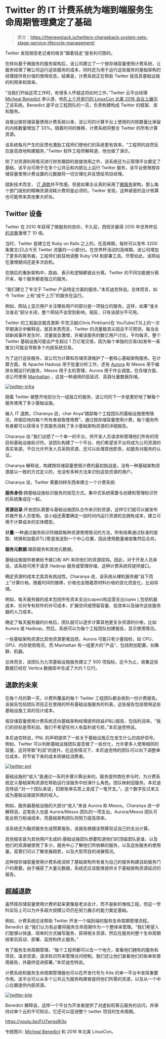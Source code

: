 # Twitter 的 IT 计费系统为端到端服务生命周期管理奠定了基础

> 原文：<https://thenewstack.io/twitters-chargeback-system-sets-stage-service-lifecycle-management/>

Twitter 发现相信老记者的格言“跟着钱走”是有利可图的。

在转向基于微服务的服务架构后，该公司建立了一个按存储容量使用计费系统，让服务经理了解公司运行这些服务的成本，同时还为用于运行这些服务的基础架构的经理提供有价值的使用信息。结果是，计费系统正在帮助 Twitter 提高其基础设施的利用率和效率。

“当我们开始这项工作时，有很多人怀疑这将如何工作，”Twitter 云平台经理 [Micheal Benedict](https://twitter.com/micheal) 承认道，他[在上个月举行的 LinuxCon 北美 2016 会议上展示了](https://speakerdeck.com/vinucharanya/improving-efficiency-of-twitter-infrastructure-using-chargeback)该系统。Benedict 是平台工程团队的一员，负责构建构成 Twitter 的框架、库和服务。

自推出按存储容量使用计费系统以来，该公司的计算平台上使用的内核数量比保留的内核数量增加了 33%。随着时间的推移，计费系统将整合 Twitter 的所有计算资源。

该系统每月产生的反馈也激励工程师们使他们的系统更有效率。“工程师的自然反应是高效地构建服务，”Twitter 软件工程师解释道，他也做了演示。

除了对资源利用情况进行财务跟踪的直接效用之外，该系统还为云管理平台奠定了基础，该平台可用于在多个公共云和内部云上运行 Twitter 服务，该平台使用按存储容量使用计费设置的元数据将一切合理化并反馈给项目经理。

就新技术而言， [IT 退款](https://en.wikipedia.org/wiki/IT_chargeback_and_showback)并不性感。但是如果企业真的采用了[微服务](/category/microservices/)架构，那么每个部门级别的精确资源消耗计费将是必须的。Twitter 发现，这种紧密的会计核算也可能带来其他重大好处。

## Twitter 设备

Twitter 在 2010 年获得了微服务的信仰，不久前，西班牙赢得 2010 年世界杯后[的流量](https://blog.twitter.com/2010/another-big-record-part-deux)激增了 10 倍。

当时，Twitter 是建立在 Ruby on Rails 之上的，在高峰期，每秒可以发布 3200 条推文(只占今天 Twitter 流量的一小部分)。在世界杯活动的高峰期，该公司增加了更多的服务器，工程师们疯狂地调整 Ruby VM 和部署工具。尽管如此，该网站在激增期间还是多次宕机。

在随后的重新架构中，路由、表示和逻辑都彼此分离。Twitter 的不同功能被分离开来，每个服务都是独立的服务。

“我们建立了专注于 Twitter 产品特定方面的服务，”本尼迪克特说。总体而言，如今 Twitter 上有“成千上万”的服务在运行。

例如，网站上显示用户关注哪些用户的部分是一项独立的服务。这样，如果“谁关注谁去”部分关闭，整个网站不会受到影响。相反，只有该部分不可用。

Twitter 的工程副总裁克里斯·平克汉姆(Chris Pinkham)在 YouTube(T3)上的一次早期演示中解释说，就其本质而言，Twitter 的流量极其尖锐且不可预测，每当全球新闻事件发生时，流量就会激增，并被该服务的数亿用户讨论。平均每天，整个 Twitter 基础设施可能会产生超过 1 万亿笔交易，因为每个单独的交易(如发布一条推文)可能会导致多个内部系统交易。

为了运行这些服务，该公司为计算和存储资源维护了一套核心基础架构服务。在计算方面，有 Apache Hadoop 用于批量分析工作，还有 [Aurora](http://aurora.apache.org/) 和 Mesos 用于编排长期运行的服务。Mesos 用于主机管理，Aurora 用于作业调度。在存储方面，该公司使用 [Manhattan](https://blog.twitter.com/2014/manhattan-our-real-time-multi-tenant-distributed-database-for-twitter-scale) ，这是一种通用的低延迟、高吞吐量数据存储。

[![twitter-infra](img/786d07b259c9e6b02aae90d0e7c8e7f7.png)](https://speakerdeck.com/vinucharanya/improving-efficiency-of-twitter-infrastructure-using-chargeback)

随着 Twitter 被整齐地划分为一组独立的服务，该公司的下一步是更好地了解每个服务使用了多少基础设施。

输入 IT 退款。Charanya 说，char Anya“跟踪每个工程团队的基础设施使用情况，并相应地向每个所有者收取使用费”。通过按存储容量使用计费，每个服务所有者都可以获得关于其服务消耗了多少基础架构资源的详细报告。

Charanya 说:“我们设想了一个单一的平台，供开发人员请求和管理他们所有的项目和基础设施标识符。该团队构建了一个平台，他们希望该平台将成为公司资源的真实来源，不仅允许开发人员采购资源，还可以处理其他职责，如服务对服务的认证。

Charanya 解释说，构建按存储容量使用计费的最初挑战是，没有一种基础架构资源是以一致的方式定义的，也没有多种方法来识别这些资源的用户。

Charanya 说，Twitter 需要四样东西来建立一个计费系统:

**服务身份**:跨基础设施标识服务的规范方式。集中式系统需要与创建和管理标识符的系统集成在一起。

**资源目录**:开发团队需要与基础设施团队合作来识别资源，这样它们就可以被发布并被开发人员使用。该小组还需要确定一段时间内运行资源的总拥有成本，建立可用于计算成本的实体模型。

**计量**:一种通过服务标识符跟踪每种资源使用情况的方法，所有结果通过标准的提取、转换和加载(ETL)管道发送到一个中心位置，因此使用数量被收集然后合并。

**服务元数据**:跟踪服务和其他元数据。

基础设施提供者被给予接口和 API 来将他们的资源挂钩。因此，对于开发人员来说，该系统可用于请求 Hadoop 服务或管理存储，这种计费系统将提供接口。

确定资源的成本尤其具有挑战性。Charanya 说，该系统从裸机服务器“自下而上”计算价格。随着时间的推移，价格也会随着原材料价格的变化而变化，比如存储。

例如，每天服务器的成本包括所有资本支出(capex)和运营支出(opex ),包括机器成本、任何专有软件的许可成本、扩展空间或预留容量、低效率以及操作这些服务器的人力成本。

确定了每天服务器的价格后，团队就可以逐步计算其他更复杂资源的价格，比如 Aurora 或 Hadoop。然后，系统可以为每个工程团队创建报告，显示使用情况。

一些基础架构资源比其他资源更难监控。Aurora 可能只有少量指标，如 CPU、GPU、内存使用情况，而 Manhattan 有一组更大的“产品”，包括附加配置，如集群、机器。

总体而言，该团队为九项基础设施服务建立了 500 项指标。迄今为止，收集这些数据已经在 Vertica 数据库中生成了大约 1 亿行。

## 退款的未来

在每个月的第一天，计费所覆盖的每个 Twitter 工程团队都会收到一份计费报告。该报告包括团队项目正在使用的所有基础设施服务的列表。这些报告包括使用这些基础设施工具的估计成本。

按存储容量使用计费系统还向基础架构经理提供损益(P&L)报告，包括利润率。“我们的目标是零利润。我们不希望任何人有盈利或亏损，”本尼迪克特说。

本尼迪克特说，PNL 的声明提供了一些关于基础设施正在发生什么的良好信号。例如，Twitter 可以判断基础设施团队是否做了一些优化，允许更多人使用相同的容量，这将导致“利润”的提升。在这些情况下，本尼迪克特的团队可以向下调整单位成本，将节省下来的成本转嫁给消费者。

[![twitter-pnl](img/e4c81b688f6608a40f9167a3474243ba.png)](https://speakerdeck.com/vinucharanya/improving-efficiency-of-twitter-infrastructure-using-chargeback)

基础设施的“收入”是通过一系列步骤计算出来的。服务提供商在参与时，为计费系统定义基础架构资源在帮助运行该服务中扮演什么角色。团队映射回服务。本尼迪克特说:“对一个团队来说，扣款账单实质上变成了一笔开支。”。这个数字反过来又成为基础设施提供商的收入。

例如，服务器基础设施的大部分“收入”来自 Aurora 和 Mesos。Charanya 进一步解释说，这笔收入也是 Aurora/Mesos 团队的一项支出。Aurora/Mesos 团队可能会努力削减成本，而基础架构团队则努力提高效率。

该系统还为融资服务生成预算报告，该报告根据该预算验证自己的支出计算。

其他报告是为其他用户生成的:基础设施团队想要知道他们的顶级团队是谁，以及他们的资源被使用了多少。服务中心了解他们所依赖的服务，以及这些服务的使用量。高管们可以了解发展趋势，以及大型项目的进展情况。

这种按存储容量使用计费系统消除了基础架构所有者为自己的服务构建自助服务门户的需要。由于捕获了大量元数据，系统还应该能够提供关于基础架构资源延迟的报告。

## 超越退款

虽然按存储容量使用计费听起来更像是老派会计，而不是新的堆栈工程，但这一学科实际上可以为许多超大规模公司仍在努力展示的能力奠定基础。

例如，计费系统应该帮助 Twitter 开发一个端到端的服务生命周期管理流程。Benedict 说:“我们认为有必要将服务生命周期作为一个整体来管理。“我们希望人们能够以快速、简单的方式编写服务，获得相关资源，然后在服务的整个生命周期结束后启动、部署、监控和终止服务。”

有了服务生命周期管理，“每个工程师都可以去一个地方，查看他们拥有的服务和项目，请求资源，请求标识符来管理访问控制。我们还让他们查看他们的账单和使用报告，并最终促进部署，”本尼迪克特说。

计费系统和服务生命周期管理器也可以在开发代号为 Kite 的单一平台中发挥重要作用，该平台可以从多个公共云为服务构建者提供他们所需的资源，以及从一个中心位置提供内部资源。

[![twitter-kite](img/df2bcf11f1bf63803f81c39e9ac513d2.png)](https://speakerdeck.com/vinucharanya/improving-efficiency-of-twitter-infrastructure-using-chargeback)

Benedict 解释说，这样一个平台为开发者提供了对虚拟机等云服务的访问，并保持对单个云的不可知论。它还可以促进整个 twitter 项目的生命周期。

https://youtu.be/FU7wrqsRj3o

专题图片: [Micheal Benedict](https://twitter.com/micheal) 和 2016 年北美 LinuxCon。

<svg xmlns:xlink="http://www.w3.org/1999/xlink" viewBox="0 0 68 31" version="1.1"><title>Group</title> <desc>Created with Sketch.</desc></svg>